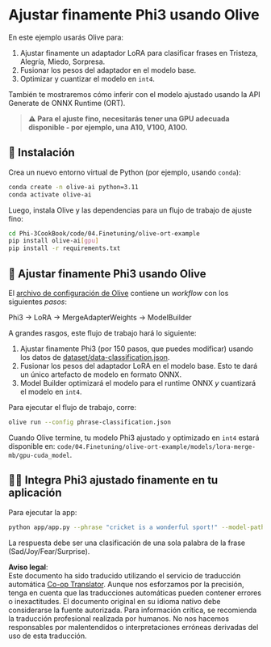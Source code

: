 <!--
CO_OP_TRANSLATOR_METADATA:
{
  "original_hash": "4164123a700fecd535d850f09506d72a",
  "translation_date": "2025-05-07T10:17:57+00:00",
  "source_file": "code/03.Finetuning/olive-ort-example/README.md",
  "language_code": "es"
}
-->
# Ajustar finamente Phi3 usando Olive

En este ejemplo usarás Olive para:

1. Ajustar finamente un adaptador LoRA para clasificar frases en Tristeza, Alegría, Miedo, Sorpresa.  
1. Fusionar los pesos del adaptador en el modelo base.  
1. Optimizar y cuantizar el modelo en `int4`.

También te mostraremos cómo inferir con el modelo ajustado usando la API Generate de ONNX Runtime (ORT).

> **⚠️ Para el ajuste fino, necesitarás tener una GPU adecuada disponible - por ejemplo, una A10, V100, A100.**

## 💾 Instalación

Crea un nuevo entorno virtual de Python (por ejemplo, usando `conda`):

```bash
conda create -n olive-ai python=3.11
conda activate olive-ai
```

Luego, instala Olive y las dependencias para un flujo de trabajo de ajuste fino:

```bash
cd Phi-3CookBook/code/04.Finetuning/olive-ort-example
pip install olive-ai[gpu]
pip install -r requirements.txt
```

## 🧪 Ajustar finamente Phi3 usando Olive  
El [archivo de configuración de Olive](../../../../../code/03.Finetuning/olive-ort-example/phrase-classification.json) contiene un *workflow* con los siguientes *pasos*:

Phi3 -> LoRA -> MergeAdapterWeights -> ModelBuilder

A grandes rasgos, este flujo de trabajo hará lo siguiente:

1. Ajustar finamente Phi3 (por 150 pasos, que puedes modificar) usando los datos de [dataset/data-classification.json](../../../../../code/03.Finetuning/olive-ort-example/dataset/dataset-classification.json).  
1. Fusionar los pesos del adaptador LoRA en el modelo base. Esto te dará un único artefacto de modelo en formato ONNX.  
1. Model Builder optimizará el modelo para el runtime ONNX *y* cuantizará el modelo en `int4`.

Para ejecutar el flujo de trabajo, corre:

```bash
olive run --config phrase-classification.json
```

Cuando Olive termine, tu modelo Phi3 ajustado y optimizado en `int4` estará disponible en: `code/04.Finetuning/olive-ort-example/models/lora-merge-mb/gpu-cuda_model`.

## 🧑‍💻 Integra Phi3 ajustado finamente en tu aplicación

Para ejecutar la app:

```bash
python app/app.py --phrase "cricket is a wonderful sport!" --model-path models/lora-merge-mb/gpu-cuda_model
```

La respuesta debe ser una clasificación de una sola palabra de la frase (Sad/Joy/Fear/Surprise).

**Aviso legal**:  
Este documento ha sido traducido utilizando el servicio de traducción automática [Co-op Translator](https://github.com/Azure/co-op-translator). Aunque nos esforzamos por la precisión, tenga en cuenta que las traducciones automáticas pueden contener errores o inexactitudes. El documento original en su idioma nativo debe considerarse la fuente autorizada. Para información crítica, se recomienda la traducción profesional realizada por humanos. No nos hacemos responsables por malentendidos o interpretaciones erróneas derivadas del uso de esta traducción.